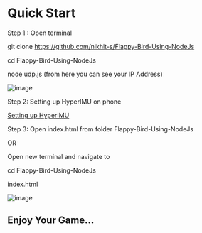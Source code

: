 # Quick Start

Step 1 : Open terminal 

git clone https://github.com/nikhit-s/Flappy-Bird-Using-NodeJs

cd Flappy-Bird-Using-NodeJs

node udp.js
(from here you can see your IP Address)

![image](https://user-images.githubusercontent.com/56692424/134627503-1cbe0042-cc9f-4724-86dc-2bd2fe4e4043.png)

Step 2: Setting up HyperIMU on phone

[Setting up HyperIMU](https://github.com/nikhit-s/Flappy-Bird-Using-NodeJs/blob/5f7aa0a3abf0527eebc714fd6ef715200d93b3e2/Setting%20Up%20HyperIMU.pdf)

Step 3: Open index.html from folder Flappy-Bird-Using-NodeJs

OR 

Open new terminal and navigate to 

cd Flappy-Bird-Using-NodeJs

index.html

![image](https://user-images.githubusercontent.com/56692424/134627680-de898e1b-d26b-4403-a040-b322d12772c6.png)

## Enjoy Your Game…
